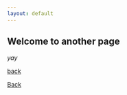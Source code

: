 ```yaml
---
layout: default
---
```


## Welcome to another page

_yay_

[back](../)

<a href="{{ index.md }}/" class="btn">Back</a>